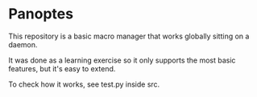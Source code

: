 # Panoptes

This repository is a basic macro manager that works globally sitting on a daemon.

It was done as a learning exercise so it only supports the most basic features, but it's easy to extend.

To check how it works, see test.py inside src.
